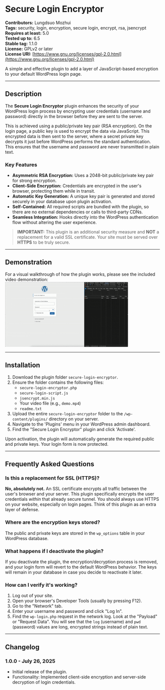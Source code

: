 # Secure Login Encryptor

**Contributors:** Lungdsuo Mozhui  
**Tags:** security, login, encryption, secure login, encrypt, rsa, jsencrypt  
**Requires at least:** 5.0  
**Tested up to:** 6.5  
**Stable tag:** 1.1.0  
**License:** GPLv2 or later  
**License URI:** [https://www.gnu.org/licenses/gpl-2.0.html](https://www.gnu.org/licenses/gpl-2.0.html)

A simple and effective plugin to add a layer of JavaScript-based encryption to your default WordPress login page.

---

## Description

The **Secure Login Encryptor** plugin enhances the security of your WordPress login process by encrypting user credentials (username and password) directly in the browser before they are sent to the server.

This is achieved using a public/private key pair (RSA encryption). On the login page, a public key is used to encrypt the data via JavaScript. This encrypted data is then sent to the server, where a secret private key decrypts it just before WordPress performs the standard authentication. This ensures that the username and password are never transmitted in plain text.

### Key Features

- **Asymmetric RSA Encryption:** Uses a 2048-bit public/private key pair for strong encryption.
- **Client-Side Encryption:** Credentials are encrypted in the user's browser, protecting them while in transit.
- **Automatic Key Generation:** A unique key pair is generated and stored securely in your database upon plugin activation.
- **Self-Contained:** All required scripts are bundled with the plugin, so there are no external dependencies or calls to third-party CDNs.
- **Seamless Integration:** Hooks directly into the WordPress authentication flow without altering the user experience.

> **IMPORTANT:** This plugin is an additional security measure and **NOT** a replacement for a valid SSL certificate. Your site must be served over **HTTPS** to be truly secure.

---

## Demonstration

For a visual walkthrough of how the plugin works, please see the included video demonstration:  
![Secure Login Demonstration](demo.gif)

---

## Installation

1. Download the plugin folder `secure-login-encryptor`.
2. Ensure the folder contains the following files:
    - `secure-login-encryptor.php`
    - `secure-login-script.js`
    - `jsencrypt.min.js`
    - Your video file (e.g., `demo.mp4`)
    - `readme.txt`
3. Upload the entire `secure-login-encryptor` folder to the `/wp-content/plugins/` directory on your server.
4. Navigate to the 'Plugins' menu in your WordPress admin dashboard.
5. Find the "Secure Login Encryptor" plugin and click 'Activate'.

Upon activation, the plugin will automatically generate the required public and private keys. Your login form is now protected.

---

## Frequently Asked Questions

### Is this a replacement for SSL (HTTPS)?

**No, absolutely not.** An SSL certificate encrypts all traffic between the user's browser and your server. This plugin specifically encrypts the user credentials *within* that already secure tunnel. You should always use HTTPS on your website, especially on login pages. Think of this plugin as an extra layer of defense.

### Where are the encryption keys stored?

The public and private keys are stored in the `wp_options` table in your WordPress database.

### What happens if I deactivate the plugin?

If you deactivate the plugin, the encryption/decryption process is removed, and your login form will revert to the default WordPress behavior. The keys will remain in your database in case you decide to reactivate it later.

### How can I verify it's working?

1. Log out of your site.
2. Open your browser's Developer Tools (usually by pressing F12).
3. Go to the "Network" tab.
4. Enter your username and password and click "Log In".
5. Find the `wp-login.php` request in the network log. Look at the "Payload" or "Request Data". You will see that the `log` (username) and `pwd` (password) values are long, encrypted strings instead of plain text.

---

## Changelog

### 1.0.0 - July 26, 2025

- Initial release of the plugin.
- Functionality: Implemented client-side encryption and server-side decryption of login credentials.



